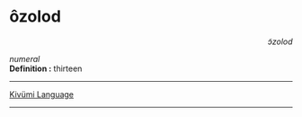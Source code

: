 
# ôzolod

<div align="right"><i>ɔ̃zolod</i></div>

*numeral*  
**Definition :** thirteen  

---

[Kivümi Language](../README.md)

---
